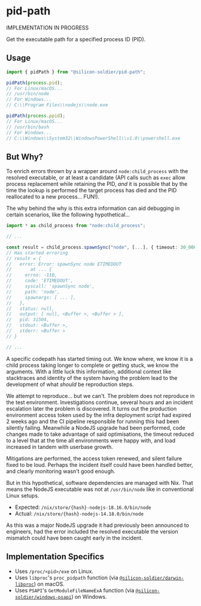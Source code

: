 # pid-path

IMPLEMENTATION IN PROGRESS

Get the executable path for a specified process ID (PID).

## Usage

```ts
import { pidPath } from "@silicon-soldier/pid-path";

pidPath(process.pid);
// For Linux/macOS...
// /usr/bin/node
// For Windows...
// C:\\Program Files\\nodejs\\node.exe

pidPath(process.ppid);
// For Linux/macOS...
// /usr/bin/bash
// For Windows...
// C:\\Windows\\System32\\WindowsPowerShell\\v1.0\\powershell.exe
```

## But Why?

To enrich errors thrown by a wrapper around `node:child_process` with the resolved executable, or at least a candidate (API calls such as `exec` allow process replacement while retaining the PID, _and_ it is possible that by the time the lookup is performed the target process has died and the PID reallocated to a new process... FUN!).

The why behind the why is this extra information can aid debugging in certain scenarios, like the following hypothetical...

```ts
import * as child_process from "node:child_process";

// ...

const result = child_process.spawnSync("node", [...], { timeout: 30_000 });
// Has started erroring
// result = {
//   error: Error: spawnSync node ETIMEDOUT
//       at ... {
//     errno: -110,
//     code: 'ETIMEDOUT',
//     syscall: 'spawnSync node',
//     path: 'node',
//     spawnargs: [ ... ],
//   },
//   status: null,
//   output: [ null, <Buffer >, <Buffer > ],
//   pid: 31504,
//   stdout: <Buffer >,
//   stderr: <Buffer >
// }

// ...
```

A specific codepath has started timing out. We know where, we know it is a child process taking longer to complete or getting stuck, we know the arguments. With a little luck this information, additional context like stacktraces and identity of the system having the problem lead to the development of what _should_ be reproduction steps.

We attempt to reproduce... but we can't. The problem does not reproduce in the test environment. Investigations continue, several hours and an incident escalation later the problem is discovered. It turns out the production environment access token used by the infra deployment script had expired 2 weeks ago and the CI pipeline responsible for running this had been silently failing. Meanwhile a NodeJS upgrade had been performed, code changes made to take advantage of said optimisations, the timeout reduced to a level that at the time all environments were happy with, and load increased in tandem with userbase growth.

Mitigations are performed, the access token renewed, and silent failure fixed to be loud. Perhaps the incident itself could have been handled better, and clearly monitoring wasn't good enough.

But in this hypothetical, software dependencies are managed with Nix. That means the NodeJS executable was not at `/usr/bin/node` like in conventional Linux setups.
* Expected: `/nix/store/{hash}-nodejs-18.16.0/bin/node`
* Actual: `/nix/store/{hash}-nodejs-14.18.0/bin/node`

As this was a major NodeJS upgrade it had previously been announced to engineers, had the error included the resolved executable the version mismatch could have been caught early in the incident.

## Implementation Specifics

- Uses `/proc/<pid>/exe` on Linux.
- Uses `libproc`'s `proc_pidpath` function (via [`@silicon-soldier/darwin-libproc`](https://github.com/Silic0nS0ldier/darwin-libproc-nodejs)) on macOS.
- Uses `PSAPI`'s `GetModuleFileNameExA` function (via [`@silicon-soldier/windows-psapi`](https://github.com/Silic0nS0ldier/windows-psapi-nodejs)) on Windows.
